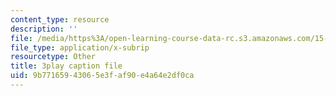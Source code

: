 ```yaml
---
content_type: resource
description: ''
file: /media/https%3A/open-learning-course-data-rc.s3.amazonaws.com/15-071-the-analytics-edge-spring-2017/9b77165943065e3faf90e4a64e2df0ca_8T248H2ax8c.vtt
file_type: application/x-subrip
resourcetype: Other
title: 3play caption file
uid: 9b771659-4306-5e3f-af90-e4a64e2df0ca
---
```

